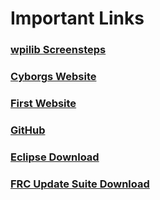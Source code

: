 # Important Links
### [wpilib Screensteps](https://wpilib.screenstepslive.com/s/4485)

### [Cyborgs Website](https://www.cyborgs3335.org/)

### [First Website](https://www.firstinspires.org/robotics/frc)

### [GitHub](https://github.com/)

### [Eclipse Download](http://www.eclipse.org/downloads/eclipse-packages/)

### [FRC Update Suite Download](http://www.ni.com/download/first-robotics-software-2015/5112/en/)
